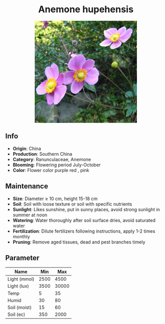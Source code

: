 <h1 align='center'>Anemone hupehensis</h1>
<p align="center">
    <img 
        align='center'
        width='320'
        src="../images/anemone hupehensis.png" 
        alt='Anemone hupehensis' />
</p>

## Info

 - **Origin**: China
 - **Production**: Southern China
 - **Category**: Ranunculaceae, Anemone
 - **Blooming**: Flowering period July-October
 - **Color**: Flower color purple red , pink

## Maintenance

 - **Size**: Diameter ≥ 10 cm, height 15-18 cm
 - **Soil**: Soil with loose texture or soil with specific nutrients
 - **Sunlight**: Likes sunshine, put in sunny places, avoid strong sunlight in summer at noon
 - **Watering**: Water thoroughly after soil surface dries, avoid saturated water
 - **Fertilization**: Dilute fertilizers following instructions, apply 1-2 times monthly
 - **Pruning**: Remove aged tissues, dead and pest branches timely

## Parameter

| Name         | Min  | Max   |
|--------------|------|-------|
| Light (mmol) | 2500 | 4500  |
| Light (lux)  | 3500 | 30000 |
| Temp         | 5    | 35    |
| Humid        | 30   | 80    |
| Soil (moist) | 15   | 60    |
| Soil (ec)    | 350  | 2000  |